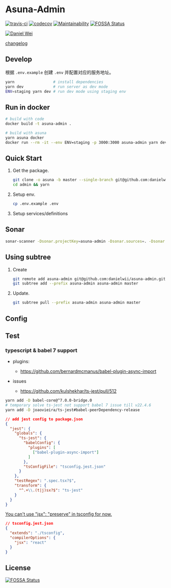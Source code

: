 # Asuna-Admin

[![travis-ci](https://travis-ci.org/danielwii/asuna-admin.svg?branch=master)](https://travis-ci.org/danielwii/asuna-admin)
[![codecov](https://codecov.io/gh/danielwii/asuna-admin/branch/master/graph/badge.svg)](https://codecov.io/gh/danielwii/asuna-admin)
[![Maintainability](https://api.codeclimate.com/v1/badges/b140ae8b66b0d6f3e907/maintainability)](https://codeclimate.com/github/danielwii/asuna-admin/maintainability)
[![FOSSA Status](https://app.fossa.io/api/projects/git%2Bgithub.com%2Fdanielwii%2Fasuna-admin.svg?type=shield)](https://app.fossa.io/projects/git%2Bgithub.com%2Fdanielwii%2Fasuna-admin?ref=badge_shield)

[![Daniel Wei](https://img.shields.io/badge/%3C%2F%3E%20with%20%E2%99%A5%20by-Daniel%20Wei-ff0000.svg)](https://github.com/danielwii)

[changelog](https://github.com/danielwii/asuna-admin/blob/master/CHANGELOG.md)

## Develop

根据 `.env.example` 创建 `.env` 并配置对应的服务地址。

```bash
yarn                 # install dependencies
yarn dev             # run server as dev mode
ENV=staging yarn dev # run dev mode using staging env
```

## Run in docker

```bash
# build with code
docker build -t asuna-admin .

# build with asuna
yarn asuna docker
docker run --rm -it --env ENV=staging -p 3000:3000 asuna-admin yarn dev
```

## Quick Start

1. Get the package.
    ```bash
    git clone -o asuna -b master --single-branch git@github.com:danielwii/mast-admin.git admin
    cd admin && yarn
    ```
2. Setup env.
    ```bash
    cp .env.example .env
    ```
3. Setup services/definitions

## Sonar

```bash
sonar-scanner -Dsonar.projectKey=asuna-admin -Dsonar.sources=. -Dsonar.exclusions=stories/**/*
```

## Using subtree

1. Create
    ```bash
    git remote add asuna-admin git@github.com:danielwii/asuna-admin.git
    git subtree add --prefix asuna-admin asuna-admin master
    ```

2. Update.
    ```bash
    git subtree pull --prefix asuna-admin asuna-admin master
    ```
## Config

## Test

### typescript & babel 7 support

* plugins: 

    * https://github.com/bernardmcmanus/babel-plugin-async-import
    
* issues
    
    * https://github.com/kulshekhar/ts-jest/pull/512

```bash
yarn add -D babel-core@^7.0.0-bridge.0
# temporary solve ts-jest not support babel 7 issue till v22.4.6
yarn add -D joaovieira/ts-jest#babel-peerDependency-release
```

```json
// add jest config to package.json
{
  "jest": {
    "globals": {
      "ts-jest": {
        "babelConfig": {
          "plugins": [
            ["babel-plugin-async-import"]
          ]
        },
        "tsConfigFile": "tsconfig.jest.json"
      }
    },
    "testRegex": ".spec.tsx?$",
    "transform": {
      "^.+\\.(t|j)sx?$": "ts-jest"
    }
  }
}
```

[You can't use "jsx": "preserve" in tsconfig for now.](https://github.com/bernardmcmanus/babel-plugin-async-import)

```json
// tsconfig.jest.json
{
  "extends": "./tsconfig",
  "compilerOptions": {
    "jsx": "react"
  }
}
```


## License
[![FOSSA Status](https://app.fossa.io/api/projects/git%2Bgithub.com%2Fdanielwii%2Fasuna-admin.svg?type=large)](https://app.fossa.io/projects/git%2Bgithub.com%2Fdanielwii%2Fasuna-admin?ref=badge_large)